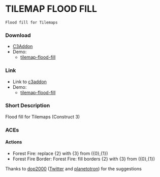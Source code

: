 # TILEMAP FLOOD FILL

`Flood fill for Tilemaps`

### Download

- [C3Addon](download/current/tilemap-flood-fill.c3addon)
- Demo:
  - [tilemap-flood-fill](download/demo/tilemap-flood-fill.c3p)

### Link

- Link to [c3addon](https://www.construct.net/en/make-games/addons/252/tilemap-flood-fill)
- Demo:
  - [tilemap-flood-fill](https://c3plugins.stranianelli.com/tilemap-flood-fill/demo/tilemap-flood-fill/)

### Short Description

Flood fill for Tilemaps (Construct 3)

### ACEs

#### Actions

* Forest Fire: replace {2} with {3} from ({0},{1})
* Forest Fire Border: Forest Fire: fill borders {2} with {3} from ({0},{1})


Thanks to [dop2000](https://www.construct.net/en/users/276045/dop2000) ([Twitter](https://twitter.com/doptrix) and [planetotron](https://planetotron.com)) for the suggestions

